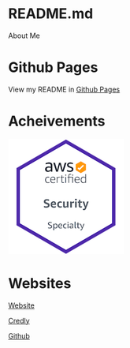 # README.md
About Me 

# Github Pages

View my README in [Github Pages](https://tjtharrison.github.io/README.md)

# Acheivements

![AWS Security Specialist](./docs/img/aws-certified-security-specialty.png)

# Websites

[Website](https://tjth.co)

[Credly](https://www.credly.com/badges/f3630def-a568-424b-a8eb-e8857e296e24/public_url)

[Github](https://github.com/tjtharrison)